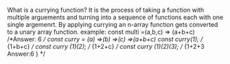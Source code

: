 What is a currying function?                                                                                                                  											It is the process of taking a function with multiple arguements and turning into a sequence of functions each with one single argemenrt. By applying currying an n-array function gets converted to a unary array function.                                                          																						example: const multi =(a,b,c) => (a+b+c)    /*Answer: 6 */                                                                                    											const curry = (a) =>(b) =>(c) =>(a+b+c)                                  																												const curry(1); /* {1+b+c} */																																							const curry (1)(2);	/* {1+2+c} */																																						const curry (1)(2)(3); /* {1+2+3 Answer:6 } */	
